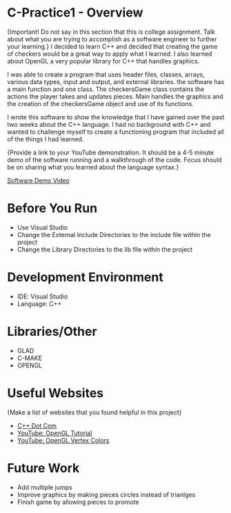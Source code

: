 # C-Practice1 - Overview

{Important!  Do not say in this section that this is college assignment.  Talk about what you are trying to accomplish as a software engineer to further your learning.}
I decided to learn C++ and decided that creating the game of checkers would be a great way to apply what I learned.
I also learned about OpenGL a very popular library for C++ that handles graphics.

I was able to create a program that uses header files, classes, arrays, various data types, input and output, and external libraries. 
the software has a main function and one class. The checkersGame class contains the actions the player takes and updates pieces.
Main handles the graphics and the creation of the checkersGame object and use of its functions.


I wrote this software to show the knowledge that I have gained over the past two weeks about the C++ language.
I had no background with C++ and wanted to challenge myself to create a functioning program that included all of the things I had learned.

{Provide a link to your YouTube demonstration.  It should be a 4-5 minute demo of the software running and a walkthrough of the code.  Focus should be on sharing what you learned about the language syntax.}

[Software Demo Video](http://youtube.link.goes.here)

# Before You Run
* Use Visual Studio
* Change the External Include Directories to the include file within the project
* Change the Library Directories to the lib file within the project

# Development Environment

* IDE: Visual Studio
* Language: C++
# Libraries/Other
* GLAD
* C-MAKE
* OPENGL

# Useful Websites

{Make a list of websites that you found helpful in this project}
* [C++ Dot Com](https://www.cplusplus.com/)
* [YouTube: OpenGL Tutorial](https://www.youtube.com/watch?v=45MIykWJ-C4)
* [YouTube: OpenGL Vertex Colors](https://www.youtube.com/watch?v=-59ko_blmnY)

# Future Work

* Add multiple jumps
* Improve graphics by making pieces circles instead of trianlges
* Finish game by allowing pieces to promote
